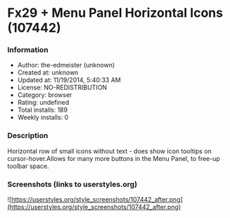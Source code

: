 # Fx29 + Menu Panel Horizontal Icons (107442)

### Information
- Author: the-edmeister (unknown)
- Created at: unknown
- Updated at: 11/19/2014, 5:40:33 AM
- License: NO-REDISTRIBUTION
- Category: browser
- Rating: undefined
- Total installs: 189
- Weekly installs: 0


### Description
Horizontal row of small icons without text - does show icon tooltips on cursor-hover.Allows for many more buttons in the Menu Panel, to free-up toolbar space.


### Screenshots (links to userstyles.org)
![https://userstyles.org/style_screenshots/107442_after.png](https://userstyles.org/style_screenshots/107442_after.png)


